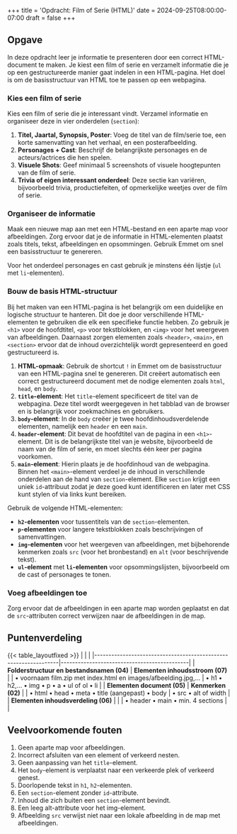 +++
title = 'Opdracht: Film of Serie (HTML)'
date = 2024-09-25T08:00:00-07:00
draft = false
+++

## Opgave

In deze opdracht leer je informatie te presenteren door een correct HTML-document te maken. Je kiest een film of serie en verzamelt informatie die je op een gestructureerde manier gaat indelen in een HTML-pagina. Het doel is om de basisstructuur van HTML toe te passen op een webpagina.

### Kies een film of serie

Kies een film of serie die je interessant vindt. Verzamel informatie en organiseer deze in vier onderdelen (`section`):
1. **Titel, Jaartal, Synopsis, Poster**: Voeg de titel van de film/serie toe, een korte samenvatting van het verhaal, en een posterafbeelding.
2. **Personages + Cast**: Beschrijf de belangrijkste personages en de acteurs/actrices die hen spelen.
3. **Visuele Shots**: Geef minimaal 5 screenshots of visuele hoogtepunten van de film of serie.
4. **Trivia of eigen interessant onderdeel**: Deze sectie kan variëren, bijvoorbeeld trivia, productiefeiten, of opmerkelijke weetjes over de film of serie.

### Organiseer de informatie

Maak een nieuwe map aan met een HTML-bestand en een aparte map voor afbeeldingen. Zorg ervoor dat je de informatie in HTML-elementen plaatst zoals titels, tekst, afbeeldingen en opsommingen. Gebruik Emmet om snel een basisstructuur te genereren.

Voor het onderdeel personages en cast gebruik je minstens één lijstje (`ul` met `li`-elementen).

### Bouw de basis HTML-structuur

Bij het maken van een HTML-pagina is het belangrijk om een duidelijke en logische structuur te hanteren. Dit doe je door verschillende HTML-elementen te gebruiken die elk een specifieke functie hebben. Zo gebruik je `<h1>` voor de hoofdtitel, `<p>` voor tekstblokken, en `<img>` voor het weergeven van afbeeldingen. Daarnaast zorgen elementen zoals `<header>`, `<main>`, en `<section>` ervoor dat de inhoud overzichtelijk wordt gepresenteerd en goed gestructureerd is.

1. **HTML-opmaak**: Gebruik de shortcut `!` in Emmet om de basisstructuur van een HTML-pagina snel te genereren. Dit creëert automatisch een correct gestructureerd document met de nodige elementen zoals `html`, `head`, en `body`.
2. **`title`-element**: Het `title`-element specificeert de titel van de webpagina. Deze titel wordt weergegeven in het tabblad van de browser en is belangrijk voor zoekmachines en gebruikers.
3. **`body`-element**: In de `body` creëer je twee hoofdinhoudsverdelende elementen, namelijk een `header` en een `main`.
4. **`header`-element**: Dit bevat de hoofdtitel van de pagina in een `<h1>`-element. Dit is de belangrijkste titel van je website, bijvoorbeeld de naam van de film of serie, en moet slechts één keer per pagina voorkomen.
5. **`main`-element**: Hierin plaats je de hoofdinhoud van de webpagina. Binnen het `<main>`-element verdeel je de inhoud in verschillende onderdelen aan de hand van `section`-element. Elke `section` krijgt een uniek `id`-attribuut zodat je deze goed kunt identificeren en later met CSS kunt stylen of via links kunt bereiken. 

Gebruik de volgende HTML-elementen:
- **`h2`-elementen** voor tussentitels van de `section`-elementen.
- **`p`-elementen** voor langere tekstblokken zoals beschrijvingen of samenvattingen.
- **`img`-elementen** voor het weergeven van afbeeldingen, met bijbehorende kenmerken zoals `src` (voor het bronbestand) en `alt` (voor beschrijvende tekst).
- **`ul`-element** met **`li`-elementen** voor opsommingslijsten, bijvoorbeeld om de cast of personages te tonen.

### Voeg afbeeldingen toe

Zorg ervoor dat de afbeeldingen in een aparte map worden geplaatst en dat de `src`-attributen correct verwijzen naar de afbeeldingen in de map.

## Puntenverdeling

{{< table_layoutfixed >}}
|                                                                 |                                             |
|-----------------------------------------------------------------|---------------------------------------------|
| **Folderstructuur en bestandsnamen (04)**                       | **Elementen inhoudsstroom (07)**            |
| • voornaam film.zip met index.html en images/afbeelding.jpg,... | • h1 • h2,... • img • p • a • ul of ol • li |
| **Elementen document (05)**                                     | **Kenmerken (02)**                          |
| • html • head • meta • title (aangepast) • body                 | • src • alt of width                        |
| **Elementen inhoudsverdeling (06)**                             |                                             |
| • header • main • min. 4 sections                               |                                             |

## Veelvoorkomende fouten

1. Geen aparte map voor afbeeldingen.
2. Incorrect afsluiten van een element of verkeerd nesten.
3. Geen aanpassing van het `title`-element.
4. Het `body`-element is verplaatst naar een verkeerde plek of verkeerd genest.
5. Doorlopende tekst in `h1`, `h2`-elementen.
6. Een `section`-element zonder `id`-attribute.
7. Inhoud die zich buiten een `section`-element bevindt.
8. Een leeg alt-attribute voor het img-element.
9. Afbeelding `src` verwijst niet naar een lokale afbeelding in de map met afbeeldingen.